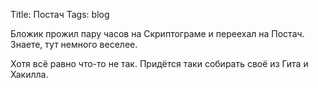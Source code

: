 Title: Постач
Tags: blog

Бложик прожил пару часов на Скриптограме и переехал на Постач.
Знаете, тут немного веселее.

Хотя всё равно что-то не так.
Придётся таки собирать своё из Гита и Хакилла.
